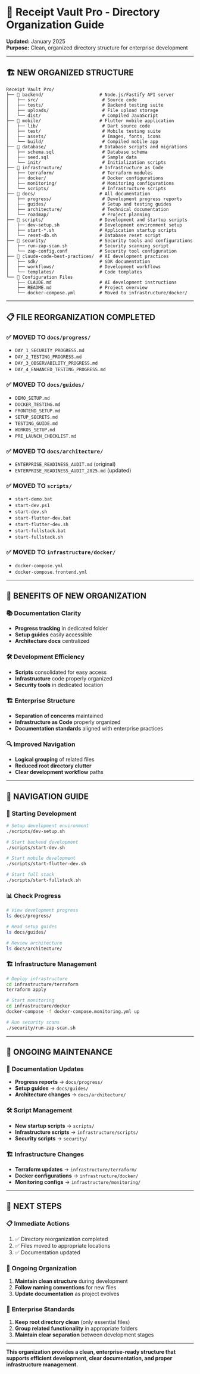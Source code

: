 # 📁 Receipt Vault Pro - Directory Organization Guide

**Updated:** January 2025  
**Purpose:** Clean, organized directory structure for enterprise development

---

## 🏗️ NEW ORGANIZED STRUCTURE

```
Receipt Vault Pro/
├── 📁 backend/                     # Node.js/Fastify API server
│   ├── src/                        # Source code
│   ├── tests/                      # Backend testing suite
│   ├── uploads/                    # File upload storage
│   └── dist/                       # Compiled JavaScript
├── 📁 mobile/                      # Flutter mobile application
│   ├── lib/                        # Dart source code
│   ├── test/                       # Mobile testing suite
│   ├── assets/                     # Images, fonts, icons
│   └── build/                      # Compiled mobile app
├── 📁 database/                    # Database scripts and migrations
│   ├── schema.sql                  # Database schema
│   ├── seed.sql                    # Sample data
│   └── init/                       # Initialization scripts
├── 📁 infrastructure/              # Infrastructure as Code
│   ├── terraform/                  # Terraform modules
│   ├── docker/                     # Docker configurations
│   ├── monitoring/                 # Monitoring configurations
│   └── scripts/                    # Infrastructure scripts
├── 📁 docs/                        # All documentation
│   ├── progress/                   # Development progress reports
│   ├── guides/                     # Setup and testing guides
│   ├── architecture/               # Technical documentation
│   └── roadmap/                    # Project planning
├── 📁 scripts/                     # Development and startup scripts
│   ├── dev-setup.sh               # Development environment setup
│   ├── start-*.sh                 # Application startup scripts
│   └── reset-db.sh                # Database reset script
├── 📁 security/                    # Security tools and configurations
│   ├── run-zap-scan.sh            # Security scanning script
│   └── zap-config.conf            # Security tool configuration
├── 📁 claude-code-best-practices/  # AI development practices
│   ├── sdk/                       # SDK documentation
│   ├── workflows/                 # Development workflows
│   └── templates/                 # Code templates
└── 📄 Configuration Files
    ├── CLAUDE.md                  # AI development instructions
    ├── README.md                  # Project overview
    └── docker-compose.yml         # Moved to infrastructure/docker/
```

---

## 📋 FILE REORGANIZATION COMPLETED

### ✅ MOVED TO `docs/progress/`
- `DAY_1_SECURITY_PROGRESS.md`
- `DAY_2_TESTING_PROGRESS.md`
- `DAY_3_OBSERVABILITY_PROGRESS.md`
- `DAY_4_ENHANCED_TESTING_PROGRESS.md`

### ✅ MOVED TO `docs/guides/`
- `DEMO_SETUP.md`
- `DOCKER_TESTING.md`
- `FRONTEND_SETUP.md`
- `SETUP_SECRETS.md`
- `TESTING_GUIDE.md`
- `WORKOS_SETUP.md`
- `PRE_LAUNCH_CHECKLIST.md`

### ✅ MOVED TO `docs/architecture/`
- `ENTERPRISE_READINESS_AUDIT.md` (original)
- `ENTERPRISE_READINESS_AUDIT_2025.md` (updated)

### ✅ MOVED TO `scripts/`
- `start-demo.bat`
- `start-dev.ps1`
- `start-dev.sh`
- `start-flutter-dev.bat`
- `start-flutter-dev.sh`
- `start-fullstack.bat`
- `start-fullstack.sh`

### ✅ MOVED TO `infrastructure/docker/`
- `docker-compose.yml`
- `docker-compose.frontend.yml`

---

## 🎯 BENEFITS OF NEW ORGANIZATION

### 📚 **Documentation Clarity**
- **Progress tracking** in dedicated folder
- **Setup guides** easily accessible
- **Architecture docs** centralized

### 🛠️ **Development Efficiency**
- **Scripts** consolidated for easy access
- **Infrastructure** code properly organized
- **Security tools** in dedicated location

### 🏗️ **Enterprise Structure**
- **Separation of concerns** maintained
- **Infrastructure as Code** properly organized
- **Documentation standards** aligned with enterprise practices

### 🔍 **Improved Navigation**
- **Logical grouping** of related files
- **Reduced root directory clutter**
- **Clear development workflow** paths

---

## 📖 NAVIGATION GUIDE

### 🚀 **Starting Development**
```bash
# Setup development environment
./scripts/dev-setup.sh

# Start backend development
./scripts/start-dev.sh

# Start mobile development
./scripts/start-flutter-dev.sh

# Start full stack
./scripts/start-fullstack.sh
```

### 📊 **Check Progress**
```bash
# View development progress
ls docs/progress/

# Read setup guides
ls docs/guides/

# Review architecture
ls docs/architecture/
```

### 🏗️ **Infrastructure Management**
```bash
# Deploy infrastructure
cd infrastructure/terraform
terraform apply

# Start monitoring
cd infrastructure/docker
docker-compose -f docker-compose.monitoring.yml up

# Run security scans
./security/run-zap-scan.sh
```

---

## 🔄 ONGOING MAINTENANCE

### 📝 **Documentation Updates**
- **Progress reports** → `docs/progress/`
- **Setup guides** → `docs/guides/`
- **Architecture changes** → `docs/architecture/`

### 🛠️ **Script Management**
- **New startup scripts** → `scripts/`
- **Infrastructure scripts** → `infrastructure/scripts/`
- **Security scripts** → `security/`

### 🏗️ **Infrastructure Changes**
- **Terraform updates** → `infrastructure/terraform/`
- **Docker configurations** → `infrastructure/docker/`
- **Monitoring configs** → `infrastructure/monitoring/`

---

## 🎯 NEXT STEPS

### 📋 **Immediate Actions**
1. ✅ Directory reorganization completed
2. ✅ Files moved to appropriate locations
3. ✅ Documentation updated

### 🔄 **Ongoing Organization**
1. **Maintain clean structure** during development
2. **Follow naming conventions** for new files
3. **Update documentation** as project evolves

### 🚀 **Enterprise Standards**
1. **Keep root directory clean** (only essential files)
2. **Group related functionality** in appropriate folders
3. **Maintain clear separation** between development stages

---

**This organization provides a clean, enterprise-ready structure that supports efficient development, clear documentation, and proper infrastructure management.**